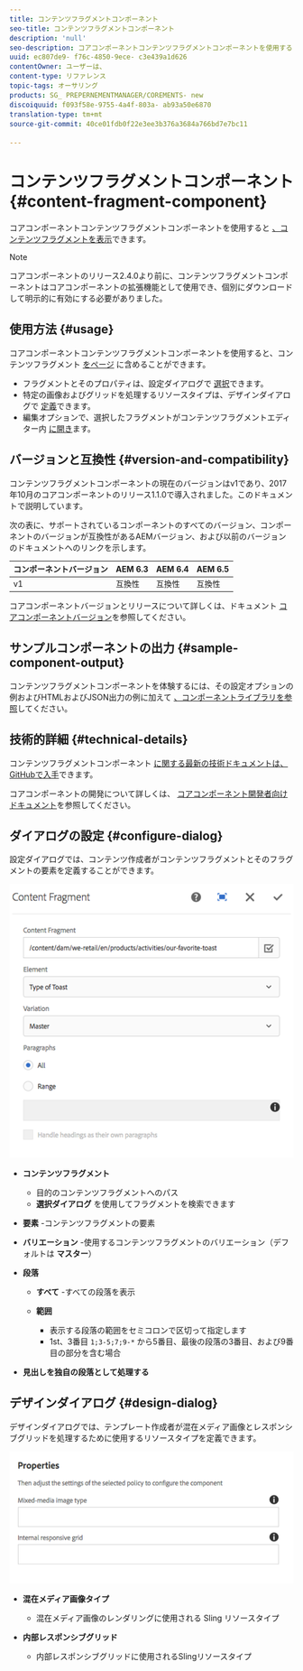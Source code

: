 ```yaml
---
title: コンテンツフラグメントコンポーネント
seo-title: コンテンツフラグメントコンポーネント
description: 'null'
seo-description: コアコンポーネントコンテンツフラグメントコンポーネントを使用すると、コンテンツフラグメントを表示できます。
uuid: ec807de9- f76c-4850-9ece- c3e439a1d626
contentOwner: ユーザーは、
content-type: リファレンス
topic-tags: オーサリング
products: SG_ PREPERNEMENTMANAGER/COREMENTS- new
discoiquuid: f093f58e-9755-4a4f-803a- ab93a50e6870
translation-type: tm+mt
source-git-commit: 40ce01fdb0f22e3ee3b376a3684a766bd7e7bc11

---
```



# コンテンツフラグメントコンポーネント{#content-fragment-component}

コアコンポーネントコンテンツフラグメントコンポーネントを使用すると [、コンテンツフラグメントを表示](https://helpx.adobe.com/experience-manager/6-5/assets/using/content-fragments.html)できます。

>[!NOTE]
>
>コアコンポーネントのリリース2.4.0より前に、コンテンツフラグメントコンポーネントはコアコンポーネントの拡張機能として使用でき、個別にダウンロードして明示的に有効にする必要がありました。

## 使用方法 {#usage}

コアコンポーネントコンテンツフラグメントコンポーネントを使用すると、コンテンツフラグメント [をページ](https://helpx.adobe.com/experience-manager/6-5/assets/using/content-fragments.html) に含めることができます。

* フラグメントとそのプロパティは、設定ダイアログで [選択](#configure-dialog)できます。
* 特定の画像およびグリッドを処理するリソースタイプは、デザインダイアログで [定義](#design-dialog)できます。
* 編集オプションで、選択したフラグメントがコンテンツフラグメントエディター内 [に開き](https://helpx.adobe.com/content/help/en/experience-manager/6-5/assets/using/content-fragments.html)ます。

## バージョンと互換性 {#version-and-compatibility}

コンテンツフラグメントコンポーネントの現在のバージョンはv1であり、2017年10月のコアコンポーネントのリリース1.1.0で導入されました。このドキュメントで説明しています。

次の表に、サポートされているコンポーネントのすべてのバージョン、コンポーネントのバージョンが互換性があるAEMバージョン、および以前のバージョンのドキュメントへのリンクを示します。

| コンポーネントバージョン | AEM 6.3 | AEM 6.4 | AEM 6.5 |
|--- |--- |--- |---|
| v1 | 互換性 | 互換性 | 互換性 |

コアコンポーネントバージョンとリリースについて詳しくは、ドキュメント [コアコンポーネントバージョン](versions.md)を参照してください。

## サンプルコンポーネントの出力 {#sample-component-output}

コンテンツフラグメントコンポーネントを体験するには、その設定オプションの例およびHTMLおよびJSON出力の例に加えて [、コンポーネントライブラリを参照](http://opensource.adobe.com/aem-core-wcm-components/library/content-fragment.html)してください。

## 技術的詳細 {#technical-details}

コンテンツフラグメントコンポーネント [に関する最新の技術ドキュメントは、GitHubで入手](https://github.com/adobe/aem-core-wcm-components/tree/master/content/src/content/jcr_root/apps/core/wcm/components/contentfragment/v1/contentfragment)できます。

コアコンポーネントの開発について詳しくは、 [コアコンポーネント開発者向けドキュメント](developing.md)を参照してください。

## ダイアログの設定 {#configure-dialog}

設定ダイアログでは、コンテンツ作成者がコンテンツフラグメントとそのフラグメントの要素を定義することができます。

![](assets/chlimage_1-87.png)

* **コンテンツフラグメント**

   * 目的のコンテンツフラグメントへのパス
   * **選択ダイアログ** を使用してフラグメントを検索できます

* **要素** -コンテンツフラグメントの要素
* **バリエーション** -使用するコンテンツフラグメントのバリエーション（デフォルトは **マスター**）

* **段落**

   * **すべて** -すべての段落を表示
   * **範囲**

      * 表示する段落の範囲をセミコロンで区切って指定します
      * 1st、3番目 `1;3-5;7;9-*` から5番目、最後の段落の3番目、および9番目の部分を含む場合

* **見出しを独自の段落として処理する**

## デザインダイアログ {#design-dialog}

デザインダイアログでは、テンプレート作成者が混在メディア画像とレスポンシブグリッドを処理するために使用するリソースタイプを定義できます。

![](assets/chlimage_1-88.png)

* **混在メディア画像タイプ**

   * 混在メディア画像のレンダリングに使用される Sling リソースタイプ

* **内部レスポンシブグリッド**

   * 内部レスポンシブグリッドに使用されるSlingリソースタイプ